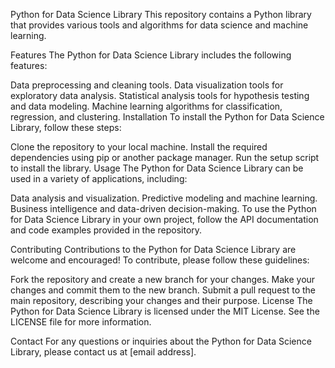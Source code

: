 Python for Data Science Library
This repository contains a Python library that provides various tools and algorithms for data science and machine learning.

Features
The Python for Data Science Library includes the following features:

Data preprocessing and cleaning tools.
Data visualization tools for exploratory data analysis.
Statistical analysis tools for hypothesis testing and data modeling.
Machine learning algorithms for classification, regression, and clustering.
Installation
To install the Python for Data Science Library, follow these steps:

Clone the repository to your local machine.
Install the required dependencies using pip or another package manager.
Run the setup script to install the library.
Usage
The Python for Data Science Library can be used in a variety of applications, including:

Data analysis and visualization.
Predictive modeling and machine learning.
Business intelligence and data-driven decision-making.
To use the Python for Data Science Library in your own project, follow the API documentation and code examples provided in the repository.

Contributing
Contributions to the Python for Data Science Library are welcome and encouraged! To contribute, please follow these guidelines:

Fork the repository and create a new branch for your changes.
Make your changes and commit them to the new branch.
Submit a pull request to the main repository, describing your changes and their purpose.
License
The Python for Data Science Library is licensed under the MIT License. See the LICENSE file for more information.

Contact
For any questions or inquiries about the Python for Data Science Library, please contact us at [email address].
